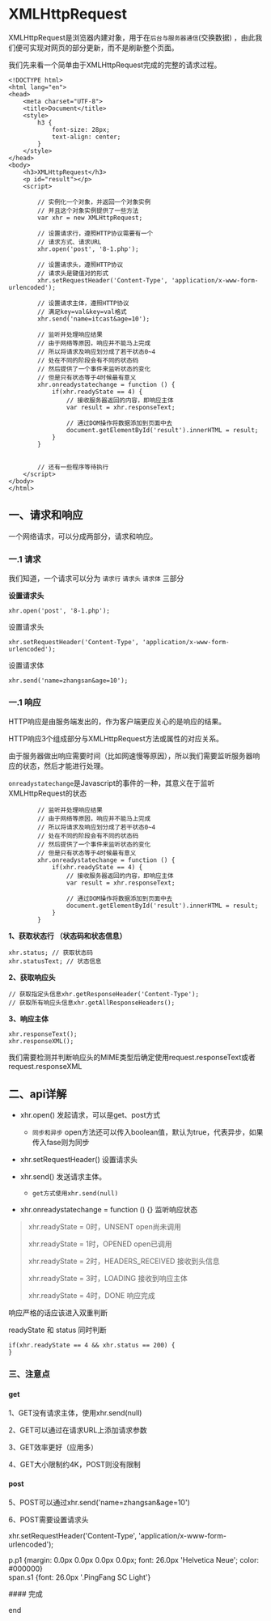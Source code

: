 # XMLHttpRequest

XMLHttpRequest是浏览器内建对象，用于在`后台与服务器通信`\(交换数据\) ，由此我们便可实现对网页的部分更新，而不是刷新整个页面。

我们先来看一个简单由于XMLHttpRequest完成的完整的请求过程。

```
<!DOCTYPE html> 
<html lang="en"> 
<head> 
    <meta charset="UTF-8"> 
    <title>Document</title> 
    <style> 
        h3 { 
            font-size: 28px; 
            text-align: center; 
        } 
    </style> 
</head> 
<body> 
    <h3>XMLHttpRequest</h3> 
    <p id="result"></p> 
    <script> 

        // 实例化一个对象，并返回一个对象实例 
        // 并且这个对象实例提供了一些方法 
        var xhr = new XMLHttpRequest; 

        // 设置请求行，遵照HTTP协议需要有一个 
        // 请求方式、请求URL 
        xhr.open('post', '8-1.php'); 

        // 设置请求头，遵照HTTP协议 
        // 请求头是键值对的形式 
        xhr.setRequestHeader('Content-Type', 'application/x-www-form-urlencoded'); 

        // 设置请求主体，遵照HTTP协议 
        // 满足key=val&key=val格式 
        xhr.send('name=itcast&age=10'); 

        // 监听并处理响应结果 
        // 由于网络等原因，响应并不能马上完成 
        // 所以将请求及响应划分成了若干状态0~4 
        // 处在不同的阶段会有不同的状态码 
        // 然后提供了一个事件来监听状态的变化 
        // 但是只有状态等于4时候最有意义 
        xhr.onreadystatechange = function () { 
            if(xhr.readyState == 4) { 
                // 接收服务器返回的内容，即响应主体 
                var result = xhr.responseText; 

                // 通过DOM操作将数据添加到页面中去 
                document.getElementById('result').innerHTML = result; 
            } 
        } 


        // 还有一些程序等待执行 
    </script> 
</body> 
</html>
```

## 一、请求和响应

一个网络请求，可以分成两部分，请求和响应。

### 一.1 请求

我们知道，一个请求可以分为  `请求行` `请求头`  `请求体`  三部分

**设置请求头**

```
xhr.open('post', '8-1.php');
```

设置请求头

```
xhr.setRequestHeader('Content-Type', 'application/x-www-form-urlencoded');
```

设置请求体

```
xhr.send('name=zhangsan&age=10');
```

### 一.1 响应

HTTP响应是由服务端发出的，作为客户端更应关心的是响应的结果。

HTTP响应3个组成部分与XMLHttpRequest方法或属性的对应关系。

由于服务器做出响应需要时间（比如网速慢等原因），所以我们需要监听服务器响应的状态，然后才能进行处理。

`onreadystatechange`是Javascript的事件的一种，其意义在于监听XMLHttpRequest的状态

```
        // 监听并处理响应结果 
        // 由于网络等原因，响应并不能马上完成 
        // 所以将请求及响应划分成了若干状态0~4 
        // 处在不同的阶段会有不同的状态码 
        // 然后提供了一个事件来监听状态的变化 
        // 但是只有状态等于4时候最有意义 
        xhr.onreadystatechange = function () { 
            if(xhr.readyState == 4) { 
                // 接收服务器返回的内容，即响应主体 
                var result = xhr.responseText; 

                // 通过DOM操作将数据添加到页面中去 
                document.getElementById('result').innerHTML = result; 
            } 
        }
```

**1、获取状态行 （状态码和状态信息）**

```
xhr.status; // 获取状态码
xhr.statusText; // 状态信息
```

**2、获取响应头**

```
// 获取指定头信息xhr.getResponseHeader('Content-Type');
​// 获取所有响应头信息xhr.getAllResponseHeaders();
```

**3、响应主体**

```
xhr.responseText();
xhr.responseXML();
```

我们需要检测并判断响应头的MIME类型后确定使用request.responseText或者request.responseXML

## 二、api详解

* xhr.open\(\) 发起请求，可以是get、post方式

  * `同步和异步`   open方法还可以传入boolean值，默认为true，代表异步，如果传入fase则为同步

* xhr.setRequestHeader\(\) 设置请求头

* xhr.send\(\) 发送请求主体。

  * `get方式使用xhr.send(null)`

* xhr.onreadystatechange = function \(\) {} 监听响应状态

> xhr.readyState = 0时，UNSENT open尚未调用
>
> xhr.readyState = 1时，OPENED open已调用
>
> xhr.readyState = 2时，HEADERS\_RECEIVED 接收到头信息
>
> xhr.readyState = 3时，LOADING 接收到响应主体
>
> xhr.readyState = 4时，DONE 响应完成

响应严格的话应该进入双重判断

readyState 和 status 同时判断

```
if(xhr.readyState == 4 && xhr.status == 200) {
}
```

### 三、注意点

#### get

1、GET没有请求主体，使用xhr.send\(null\)

2、GET可以通过在请求URL上添加请求参数

3、GET效率更好（应用多）

4、GET大小限制约4K，POST则没有限制

#### post

5、POST可以通过xhr.send\('name=zhangsan&age=10'\)

6、POST需要设置请求头

xhr.setRequestHeader\('Content-Type', 'application/x-www-form-urlencoded'\);

  
p.p1 {margin: 0.0px 0.0px 0.0px 0.0px; font: 26.0px 'Helvetica Neue'; color: \#000000}  
span.s1 {font: 26.0px '.PingFang SC Light'}  


\#\#\#\# 完成



end

